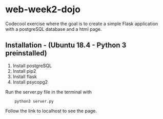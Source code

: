 # web-week2-dojo
Codecool exercise where the goal is to create a simple Flask application with a postgreSQL database and a html page.

## Installation - (Ubuntu 18.4 - Python 3 preinstalled)

1. Install postgreSQL 
2. Install pip2 
3. Install flask
4. Install psycopg2

Run the server.py file in the terminal with

        python3 server.py
        
Follow the link to localhost to see the page.
